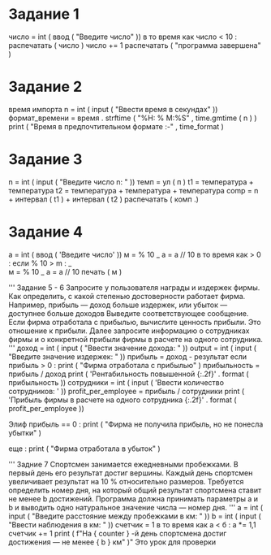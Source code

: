 # Задание 1
число  =  int ( ввод ( "Введите число" ))
в то время как  число  <  10 :
    распечатать ( число )
    число  +=  1
распечатать ( "программа завершена" )

# Задание 2
 время импорта
n  =  int ( input ( "Ввести время в секундах" ))
формат_времени  =  время . strftime ( "%H: % M:%S" , time.gmtime ( n ) )
print ( "Время в предпочтительном формате :-" , time_format )

# Задание 3
n  =  int ( input ( "Введите число n: " ))
темп  =  ул ( п )
t1  =  температура  +  температура
t2  =  температура  +  температура  +  температура
comp  =  n  +  интервал ( t1 ) +  интервал ( t2 )
распечатать ( комп .)

# Задание 4
a  =  int ( ввод ( 'Введите число' ))
м  =  % 10 _
а  =  а // 10
в то время  как  >  0 :
    если  % 10 > m : _  
       м  =  % 10 _
    а  =  а // 10
печать ( м )

'''
Задание 5 - 6 Запросите у пользователя награды и издержек фирмы.
Как определить, с какой степенью достоверности работает фирма.
Например, прибыль — доход больше издержек, или убыток — доступнее больше доходов
Выведите соответствующее сообщение.
Если фирма отработала с прибылью, вычислите ценность прибыли.
Это отношение к прибыли.
Далее запросите информацию о сотрудниках фирмы и о конкретной прибыли фирмы в расчете на одного сотрудника.
'''
доход  =  int ( input ( "Ввести значение дохода: " ))
output  =  int ( input ( "Введите значение издержек: " ))
прибыль  =  доход  -  результат
если  прибыль  >  0 :
    print ( "Фирма отработала с прибылью" )
    прибыльность  =  прибыль  /  доход
    print ( 'Рентабильность повышенной {:.2f}' . format ( прибыльность ))
    сотрудники  =  int ( input ( 'Ввести количество сотрудников: ' ))
    profit_per_employee  =  прибыль  /  сотрудники
    print ( 'Прибыль фирмы в расчете на одного сотрудника {:.2f}' . format ( profit_per_employee ))

Элиф  прибыль  ==  0 :
    print ( "Фирма не получила прибыль, но не понесла убытки" )

еще :
    print ( "Фирма отработала в убыток" )

'''
Задние 7 Спортсмен занимается ежедневными пробежками. В первый день его результат достиг вершины.
Каждый день спортсмен увеличивает результат на 10 % относительно размеров.
Требуется определить номер дня, на который общий результат спортсмена ставит не менее b достижений.
Программа должна принимать параметры a и b и выводить одно натуральное значение числа — номер дня.
'''
a  =  int ( input ( "Введите расстояние между пробежками в км: " ))
b  =  int ( input ( "Ввести наблюдения в км: " ))
счетчик  =  1
в то время как  а  <  б :
    а  *=  1,1
    счетчик  +=  1
print ( f"На { counter } -й день спортсмена достиг достижения — не менее { b } км" )"
Это урок для проверки


